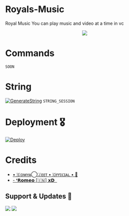 # Royals-Music
Royal Music You can play music and video at a time in vc 
<p align="center">
  <img src="https://te.legra.ph/file/d8df20401bf453a34be0b.jpg">
</p>



# Commands 
`SOON`

# String
[![GenerateString](https://img.shields.io/badge/repl.it-generateString-redblack)](https://replit.com/@SomyajeetMishra/TeamDltvideo#main.py) `STRING_SESSION`


# Deployment 🎖

[![Deploy](https://www.herokucdn.com/deploy/button.svg)](https://heroku.com/deploy?template=https://github.com/somyajeet100/Royals-Music)







# Credits 
- [• 🇸ᴏᴍʏᴀ⃝🇯ᴇᴇᴛ • 🇴ғғɪᴄɪᴀʟ • 🖤](t.me/Somyajeet_Mishra)
- [- ❛𝗥𝗼𝗺𝗲𝗼 [🇮🇳] 𝘅𝗗 ⁪⁬⁮⁮⁮⁮ ‌‌‌‌](t.me/its_romeoo)



## Support & Updates 🌷

<a href="https://t.me/Royalduniya_support"><img src="https://img.shields.io/badge/Join-Group%20Support-blue.svg?style=for-the-badge&logo=Telegram"></a> <a href="https://t.me/RoyalsDuniya_Update"><img src="https://img.shields.io/badge/Join-Updates%20Channel-blue.svg?style=for-the-badge&logo=Telegram"></a>

